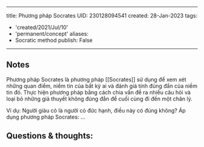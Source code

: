 
---
title: Phương pháp Socrates
UID: 230128094541
created: 28-Jan-2023
tags:
  - 'created/2021/Jul/10'
  - 'permanent/concept'
aliases:
  - Socratic method
publish: False
---


## Notes
Phương pháp Socrates là phương pháp [[Socrates]] sử dụng để xem xét những quan điểm, niềm tin của bất kỳ ai và đánh giá tính đúng đắn của niềm tin đó. Thực hiện phương pháp bằng cách chia vấn đề ra nhiều câu hỏi và loại bỏ những giả thuyết không đúng đắn để cuối cùng đi đến một chân lý.

Ví dụ: Người giàu có là người có đức hạnh, điều này có đúng không?
Áp dụng phương pháp Socrates: 
...
## Questions & thoughts:

